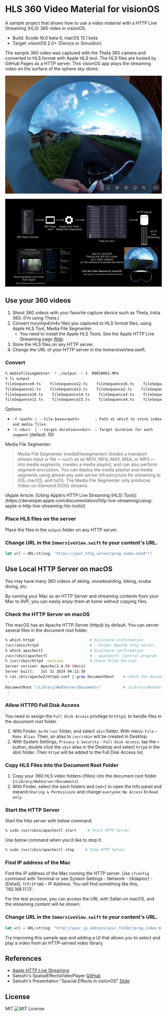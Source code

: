 # HLS 360 Video Material for visionOS

A sample project that shows how to use a video material with a HTTP Live Streaming (HLS) 360 video in visionOS.

- Build: Xcode 16.0 beta 6, macOS 15.1 beta
- Target: visionOS 2.0+ (Device or Simulator)

The sample 360 video was captured with the Theta 360 camera and converted to HLS format with Apple HLS tool.
The HLS files are hosted by GitHub Pages as a HTTP server.
This visionOS app plays the streaming video on the surface of the sphere sky-dome.

![Image](Assets/hls360bike.jpg)

![Image](Assets/overview1600.jpg)

## Use your 360 videos

1. Shoot 360 videos with your favorite capture device such as Theta, Insta 360. (I'm using Theta.)
1. Convert mov/mp4/m4v files you captured to HLS format files, using Apple HLS Tool, Media File Segmenter.
    - You need to install the Apple HLS Tools. See the Apple HTTP Live Streaming page [Web](https://developer.apple.com/streaming/).
1. Store the HLS files on any HTTP server.
1. Change the URL of your HTTP server in the ImmersiveView.swift.

### Convert

```bash
% mediafilesegmenter -f ./output -t 1  R0010062.MP4
% ls output
fileSequence0.ts    fileSequence12.ts    fileSequence16.ts    fileSequence5.ts    fileSequence9.ts
fileSequence1.ts    fileSequence13.ts    fileSequence2.ts    fileSequence6.ts    iframe_index.m3u8
fileSequence10.ts    fileSequence14.ts    fileSequence3.ts    fileSequence7.ts    prog_index.m3u8
fileSequence11.ts    fileSequence15.ts    fileSequence4.ts    fileSequence8.ts
```

Options:

- `-f <path> | --file-base=<path>       : Path at which to store index and media files`
- `-t <dur>  | --target-duration=<dur>  : Target duration for each segment` (default: 10)

Media File Segmenter:

<blockquote>
Media File Segmenter (mediafilesegmenter) divides a transport stream input or file — such as an MOV, MP4, M4V, M4A, or MP3 — into media segments, creates a media playlist, and can also perform segment encryption. You can deploy the media playlist and media segments using almost any web server infrastructure for streaming to iOS, macOS, and tvOS. The Media File Segmenter only produces Video-on-Demand (VOD) streams.</blockquote>
(Apple Article: [Using Apple’s HTTP Live Streaming (HLS) Tools](https://developer.apple.com/documentation/http-live-streaming/using-apple-s-http-live-streaming-hls-tools))

### Place HLS files on the server

Place the files in the `output` folder on any HTTP server.

### Change URL in the `ImmersiveView.swift` to your content's URL.

```swift
let url = URL(string: "https://your_http_server/prog_index.m3u8")!
```

## Use Local HTTP Server on macOS

You may have many 360 videos of skiing, snowboarding, biking, scuba diving, etc.

By running your Mac as an HTTP Server and streaming contents from your Mac to AVP,
you can easily enjoy them at home without copying files.

### Check the HTTP Server on macOS

The macOS has an Apache HTTP Server (httpd) by default.
You can server several files in the document root folder.

```bash
% which httpd                         # Existence confirmation
/usr/sbin/httpd                       # - httpd: Apache http server
% which apachectl                     # Existence confirmation
/usr/sbin/apachectl                   # - apachectl: Control program
% /usr/sbin/httpd -version            # Check httpd Version
Server version: Apache/2.4.59 (Unix)
Server built:   Jul 31 2024 04:12:39
% cat /etc/apache2/httpd.conf | grep DocumentRoot    # Check the document root
 :
DocumentRoot "/Library/WebServer/Documents"          # /Library/WebServer/Documents
 :
```

### Allow HTTPD Full Disk Access

You need to assign the `Full Disk Access` privilege to `httpd`, to handle files in the document root folder.

1. With Finder, `Go` to `/usr` folder, and select `sbin` folder. With menu: `File` - `Make Alias`. Then, an alias to `/usr/sbin` will be created in Desktop.
2. With System Settings, `Privacy & Security` - `Full Disk Access`, tap the `+` button, double click the `sbin` alias in the Desktop and select `httpd` in the sbin folder. Then `httpd` will be added to the Full Disk Access list.

### Copy HLS Files into the Document Root Folder

1. Copy your 360 HLS video folders (/files) into the document root folder (`/Library/WebServer/Documents`).
2. With Finder, select the each folders and `Cmd+I` to open the Info panel and expand `Sharing & Permissions` and change `everyone`: `No Access` to `Read only`.

### Start the HTTP Server

Start the http server with below command.

```bash
% sudo /usr/sbin/apachectl start     # Start HTTP Server
```

Use below command when you'd like to stop it.

```bash
% sudo /usr/sbin/apachectl stop     # Stop HTTP Server
```

### Find IP address of the Mac

Find the IP address of the Mac running the HTTP server. Use `ifconfig` command with Terminal or see System Settings - Network - {Adaptor} - [Detail], `TCP/IP` tab - IP Address. You will find something like this, '192.168.11.13'.

For the test purpose, you can access the URL with Safari on macOS, and the streaming content will be shown.

### Change URL in the `ImmersiveView.swift` to your content's URL.

```swift
let url = URL(string: "http://your_ip_address/your_folder/prog_index.m3u8")!
```

Try improving this sample app and adding a UI that allows you to select and play a video from an HTTP-served video library.



## References

- [Apple HTTP Live Streaming](https://developer.apple.com/streaming/)
- Satoshi's SpatialEffectsVideoPlayer [GitHub](https://github.com/satoshi0212/SpatialEffectsVideoPlayer)
- Satoshi's Presentation "Spacial Effects in visionOS" [Slide](https://www.docswell.com/s/satoshi0212/5L1L8D-2024-08-24-135302)

## License

MIT ![MIT License](http://img.shields.io/badge/license-MIT-blue.svg?style=flat)
